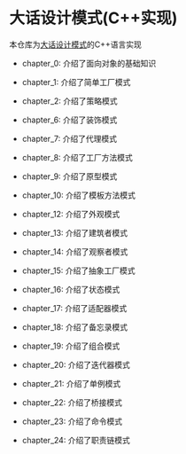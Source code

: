 # 大话设计模式(C++实现)

本仓库为[大话设计模式](https://book.douban.com/subject/2334288/)的C++语言实现

* chapter_0: 介绍了面向对象的基础知识

* chapter_1: 介绍了简单工厂模式

* chapter_2: 介绍了策略模式

* chapter_6: 介绍了装饰模式

* chapter_7: 介绍了代理模式

* chapter_8: 介绍了工厂方法模式

* chapter_9: 介绍了原型模式

* chapter_10: 介绍了模板方法模式

* chapter_12: 介绍了外观模式

* chapter_13: 介绍了建筑者模式

* chapter_14: 介绍了观察者模式

* chapter_15: 介绍了抽象工厂模式

* chapter_16: 介绍了状态模式

* chapter_17: 介绍了适配器模式

* chapter_18: 介绍了备忘录模式

* chapter_19: 介绍了组合模式

* chapter_20: 介绍了迭代器模式

* chapter_21: 介绍了单例模式

* chapter_22: 介绍了桥接模式

* chapter_23: 介绍了命令模式

* chapter_24: 介绍了职责链模式

  
